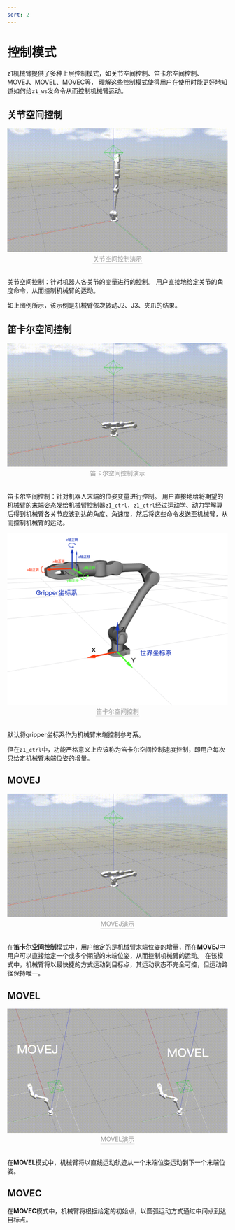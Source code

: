 ```yaml
---
sort: 2
---
```

# 控制模式

z1机械臂提供了多种上层控制模式，如关节空间控制、笛卡尔空间控制、MOVEJ、MOVEL、MOVEC等，
理解这些控制模式使得用户在使用时能更好地知道如何给`z1_ws`发命令从而控制机械臂运动。

## 关节空间控制

<center>
<img src="../img/gazebo_ctrl4.gif" style="zoom:100%" alt=" 图片不见了。。。 "/>
<br>
<div style="color:orange; border-bottom: 0.1px solid #d9d9d9;
display: inline-block;
color: #999;
padding: 1px;">关节空间控制演示</div>
</center>
<br>

关节空间控制：针对机器人各关节的变量进行的控制。
用户直接地给定关节的角度命令，从而控制机械臂的运动。

如上图例所示，该示例是机械臂依次转动J2、J3、夹爪的结果。

## 笛卡尔空间控制

<center>
<img src="../img/gazebo_catesian1.gif" style="zoom:100%" alt=" 图片不见了。。。 "/>
<br>
<div style="color:orange; border-bottom: 0.1px solid #d9d9d9;
display: inline-block;
color: #999;
padding: 1px;">笛卡尔空间控制演示</div>
</center>
<br>

笛卡尔空间控制：针对机器人末端的位姿变量进行控制。
用户直接地给将期望的机械臂的末端姿态发给机械臂控制器`z1_ctrl`，`z1_ctrl`经过运动学、动力学解算后得到机械臂各关节应该到达的角度、角速度，然后将这些命令发送至机械臂，从而控制机械臂的运动。

<center>
<img src="../img/catesian_example.png" style="zoom:100%" alt=" 图片不见了。。。 "/>
<br>
<div style="color:orange; border-bottom: 0.1px solid #d9d9d9;
display: inline-block;
color: #999;
padding: 1px;">笛卡尔空间控制</div>
</center>
<br>

默认将gripper坐标系作为机械臂末端控制参考系。

但在`z1_ctrl`中，功能严格意义上应该称为笛卡尔空间控制速度控制，即用户每次只给定机械臂末端位姿的增量。

## MOVEJ

<center>
<img src="../img/gazebo_moveJ.gif" style="zoom:100%" alt=" 图片不见了。。。 "/>
<br>
<div style="color:orange; border-bottom: 0.1px solid #d9d9d9;
display: inline-block;
color: #999;
padding: 1px;">MOVEJ演示</div>
</center>
<br>

在**笛卡尔空间控制**模式中，用户给定的是机械臂末端位姿的增量，而在**MOVEJ**中用户可以直接给定一个或多个期望的末端位姿，从而控制机械臂的运动。
在该模式中，机械臂将以最快捷的方式运动到目标点，其运动状态不完全可控，但运动路径保持唯一。

## MOVEL

<center>
<img src="../img/moveLandmoveJ1.gif" style="zoom:100%" alt=" 图片不见了。。。 "/>
<br>
<div style="color:orange; border-bottom: 0.1px solid #d9d9d9;
display: inline-block;
color: #999;
padding: 1px;">MOVEL演示</div>
</center>
<br>

在**MOVEL**模式中，机械臂将以直线运动轨迹从一个末端位姿运动到下一个末端位姿。

## MOVEC

在**MOVEC**模式中，机械臂将根据给定的初始点，以圆弧运动方式通过中间点到达目标点。
